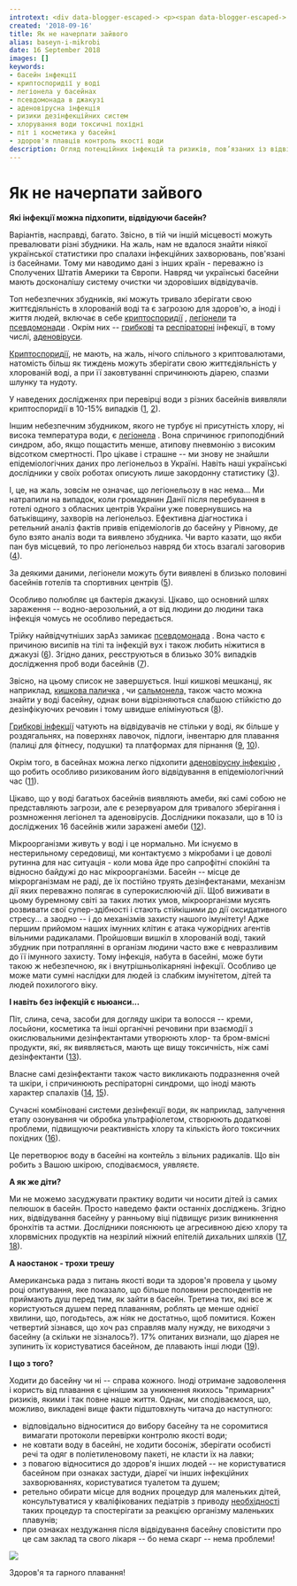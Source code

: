 ```yaml
---
introtext: <div data-blogger-escaped-> <p><span data-blogger-escaped-> Пляжний сезон закінчився. Але існують способи його продовжити. Як зробити зробити це максимально приємно та безпечно?</span></p> <p><span data-blogger-escaped->Спортклуби, спа-центри та інші рекреаційні заклади пропонують до нашої уваги та гаманців свої басейни, джакузі та сауни. Про те, “що там живуть мікроби”, але “їх валить хлорка” всі і так знають, а власники “водних ресурсів” додатково запевняють, що “вода проходить ретельну фільтрацію, знезараження і ультрафіолетову дезінфекцію”, тому боятися нема чого. Приходьте та хлюпайтесь! Навіть довідка про стан здоров’я потрібна не всюди.</span></p> </div> <div data-blogger-escaped-> <p><span data-blogger-escaped-> Плавання, звісно, корисне і ми ні в якому випадку не намагаємося переконати від нього відмовлятися. Тому більше фактів і мінімум коментарів.</span></p> </div> <div data-blogger-escaped-></div>
created: '2018-09-16'
title: Як не начерпати зайвого
alias: baseyn-i-mikrobi
date: 16 September 2018
images: []
keywords:
- басейн інфекції
- криптоспоридії у воді
- легіонела у басейнах
- псевдомонада в джакузі
- аденовірусна інфекція
- ризики дезінфекційних систем
- хлорування води токсичні похідні
- піт і косметика у басейні
- здоров'я плавців контроль якості води
description: Огляд потенційних інфекцій та ризиків, пов’язаних із відвідуванням басейнів, з акцентом на криптоспоридії, легіонелу, псевдомонаду та вплив дезінфектантів на здоров'я, а також поради щодо безпеки та вибору місця відвідування.
---
```


# Як не начерпати зайвого

**Які інфекції можна підхопити, відвідуючи басейн?**

Варіантів, насправді, багато. Звісно, в тій чи іншій місцевості можуть превалювати різні збудники. На жаль, нам не вдалося знайти ніякої української статистики про спалахи інфекційних захворювань, пов'язані із басейнами. Тому ми наводимо дані з інших країн - переважно із Сполучених Штатів Америки та Європи. Навряд чи українські басейни мають досконалішу систему очистки чи здоровіших відвідувачів.

Топ небезпечних збудників, які можуть тривало зберігати свою життєдіяльність в хлорованій воді та є загрозою для здоров'ю, а іноді і життя людей, включає в себе <ins>криптоспоридії</ins> , <ins>легіонели</ins> та <ins>псевдомонади</ins> . Окрім них -- <ins>грибкові</ins> та <ins>респіраторні</ins> інфекції, в тому числі, <ins>аденовіруси</ins>.

<ins>Криптоспоридії,</ins> не мають, на жаль, нічого спільного з криптовалютами, натомість більш як тиждень можуть зберігати свою життєдіяльність у хлорованій воді, а при її заковтуванні спричинюють діарею, спазми шлунку та нудоту.

У наведених дослідженях при перевірці води з різних басейнів виявляли криптоспоридії в 10-15% випадків ([1](https://www.ncbi.nlm.nih.gov/pubmed/29976878), [2](https://www.ncbi.nlm.nih.gov/pubmed/28506034)).

Іншим небезпечним збудником, якого не турбує ні присутність хлору, ні висока температура води, є <ins>легіонела</ins> . Вона спричинює грипоподібний синдром, або, якщо пощастить менше, атипову пневмонію з високим відсотком смертності. Про цікаве і страшне -- ми знову не знайшли епідеміологічних даних про легіонельоз в Україні. Навіть наші українські дослідники у своїх роботах описують лише закордонну статистику ([3](http://zarifacenter.org/articles/article225.pdf)).

І, це, на жаль, зовсім не означає, що легіонельозу в нас нема... Ми натрапили на випадок, коли громадянин Данії після перебування в готелі одного з обласних центрів України уже повернувшись на батьківщину, захворів на легіонельоз. Ефективна діагностика і ретельний аналіз фактів привів епідеміологів до басейну у Рівному, де було взято аналіз води та виявлено збудника. Чи варто казати, що якби пан був місцевий, то про легіонельоз навряд би хтось взагалі заговорив ([4](http://radiotrek.rv.ua/news/inozemets_pislya_perebuvannya_u_goteli_rivnogo_zahvoriv_na_legioneloz_216596.html)).

За деякими даними, легіонели можуть бути виявлені в близько половині басейнів готелів та спортивних центрів ([5](https://www.ncbi.nlm.nih.gov/pubmed/28598344)).

Особливо полюбляє ця бактерія джакузі. Цікаво, що основний шлях зараження -- водно-аерозольний, а от від людини до людини така інфекція чомусь не особливо передається.

Трійку найвідчутніших зарАз замикає <ins>псевдомонада</ins> . Вона часто є причиною висипів на тілі та інфекцій вух і також любить ніжитися в джакузі ([6](https://www.ncbi.nlm.nih.gov/pubmed/?term=swimmer%E2%80%99s+ear+and+hot+tub+rash)). Згідно даних, реєструються в близько 30% випадків дослідження проб води басейнів ([7](https://www.ncbi.nlm.nih.gov/pubmed/27649225)).

Звісно, на цьому список не завершується. Інші кишкові мешканці, як наприклад, <ins>кишкова паличка</ins> , чи <ins>сальмонела,</ins> також часто можна знайти у воді басейну, однак вони відрізняються слабшою стійкістю до дезінфікуючих речовин і тому швидше елімінуються ([8](https://www.ncbi.nlm.nih.gov/pubmed/29976878)).

<ins>Грибкові інфекції</ins> чатують на відвідувачів не стільки у воді, як більше у роздягальнях, на поверхнях лавочок, підлоги, інвентарю для плавання (палиці для фітнесу, подушки) та платформах для пірнання ([9](https://www.ncbi.nlm.nih.gov/pubmed/28716483), [10](https://www.ncbi.nlm.nih.gov/pubmed/30145117)).

Окрім того, в басейнах можна легко підхопити <ins>аденовірусну інфекцію</ins> , що робить особливо ризикованим його відвідування в епідеміологічний час ([11](https://www.ncbi.nlm.nih.gov/pubmed/30144556)).

Цікаво, що у воді багатьох басейнів виявляють амеби, які самі собою не представляють загрози, але є резервуаром для тривалого зберігання і розмноження легіонел та аденовірусів. Дослідники показали, що в 10 із досліджених 16 басейнів жили заражені амеби ([12](https://www.ncbi.nlm.nih.gov/pubmed/27142544)).

Мікроорганізми живуть у воді і це нормально. Ми існуємо в нестерильному середовищі, ми контактуємо з мікробами і це доволі рутинна для нас ситуація - коли мова йде про сапрофітні спокійні та відносно байдужі до нас мікроорганізми. Басейн -- місце де мікрорганізмам не раді, де їх постійно труять дезінфектанами, механізм дії яких переважно полягає в суперокислюючій дії. Щоб виживати в цьому буремному світі за таких лютих умов, мікроорганізми мусять розвивати свої супер-здібності і стають стійкішими до дії оксидативного стресу... а заодно -- і до механізмів захисту нашого імунітету! Адже першим прийомом наших імунних клітин є атака чужорідних агентів вільними радикалами. Пройшовши вишкіл в хлорованій воді, такий збудник при потраплянні в організм людини часто вже є невразливим до її імунного захисту. Тому інфекція, набута в басейні, може бути такою ж небезпечною, як і внутрішньолікарняні інфекції. Особливо це може мати сумні наслідки для людей із слабким імунітетом, дітей та людей похилогого віку.

**І навіть без інфекцій є ньюанси...**

Піт, слина, сеча, засоби для догляду шкіри та волосся -- креми, лосьйони, косметика та інші органічні речовини при взаємодії з окислювальними дезінфектантами утворюють хлор- та бром-вмісні продукти, які, як виявляється, мають ще вищу токсичність, ніж самі дезінфектанти ([13](https://www.ncbi.nlm.nih.gov/pubmed/28774608)).

Власне самі дезінфектанти також часто викликають подразнення очей та шкіри, і спричинюють респіраторні синдроми, що іноді мають характер спалахів ([14](https://www.ncbi.nlm.nih.gov/pubmed/25819556), [15](https://www.ncbi.nlm.nih.gov/pubmed/17384776)).

Сучасні комбіновані системи дезінфекції води, як наприклад, залучення етапу озонування чи обробка ультрафіолетом, створюють додаткові проблеми, підвищуючи реактивність хлору та кількість його токсичних похідних ([16](https://sci-hub.tw/https://www.sciencedirect.com/science/article/abs/pii/S0043135416309423)).

Це перетворює воду в басейні на контейль з вільних радикалів. Що він робить з Вашою шкірою, сподіваємося, уявляєте.

**А як же діти?**

Ми не можемо засуджувати практику водити чи носити дітей із самих пелюшок в басейн. Просто наведемо факти останніх досліджень. Згідно них, відвідування басейну у ранньому віці підвищує ризик виникнення бронхітів та астми. Дослідники пояснюють це агресивною дією хлору та хлорвмісних продуктів на незрілий ніжний епітелій дихальних шляхів ([17](https://www.ncbi.nlm.nih.gov/pmc/articles/PMC5896097/), [18](https://www.ncbi.nlm.nih.gov/pubmed/20075053)).

**А наостанок - трохи трешу**

Американська рада з питань якості води та здоров'я провела у цьому році опитування, яке показало, що більше половини респондентів не приймають душ перед тим, як зайти в басейн. Третина тих, які все ж користуються душем перед плаванням, роблять це менше однієї хвилини, що, погодьтесь, аж ніяк не достатньо, щоб помитися. Кожен четвертий зізнався, що хоч раз справляв малу нужду, не виходячи з басейну (а скільки не зізналось?). 17% опитаних визнали, що діарея не зупинить їх користуватися басейном, де плавають інші люди ([19](https://waterandhealth.org/healthy-pools/would-you-know-if-your-local-pool-failed-its-health-inspection-unlikely-survey-reveals/)).

**І що з того?**

Ходити до басейну чи ні -- справа кожного. Іноді отримане задоволення і користь від плавання є ціннішим за уникнення якихось "примарних" ризиків, якими і так повне наше життя. Однак, ми сподіваємося, що, можливо, викладені вище факти підштовхнуть читача до наступного:

* відповідально відноситися до вибору басейну та не соромитися вимагати протоколи перевірки контролю якості води;
* не ковтати воду в басейні, не ходити босоніж, зберігати особисті речі та одяг в поліетиленовому пакеті, не класти їх на лавки;
* з повагою відноситися до здоров'я інших людей -- не користуватися басейном при ознаках застуди, діареї чи інших інфекційних захворюваннях, користуватися туалетом та душем;
* ретельно обирати місце для водних процедур для маленьких дітей, консультуватися у кваліфікованих педіатрів з приводу <ins>необхідності</ins> таких процедур та спостерігати за реакцією організму маленьких плавунів;
* при ознаках нездужання після відвідування басейну сповістити про це сам заклад та свого лікаря -- бо нема скарг -- нема проблеми!

[![](https://3.bp.blogspot.com/-h6x7iNbhgB0/W8BumX_VfeI/AAAAAAAAAKY/5mb1BRv27RorSPTRyV_F8QhDLswSILZ3QCLcBGAs/s400/Swimming-Pool.jpg)](https://3.bp.blogspot.com/-h6x7iNbhgB0/W8BumX_VfeI/AAAAAAAAAKY/5mb1BRv27RorSPTRyV_F8QhDLswSILZ3QCLcBGAs/s1600/Swimming-Pool.jpg)

Здоров'я та гарного плавання!

